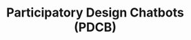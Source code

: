 --- 
title: Participatory Design Chatbots (PDCB)
# subtitle:  PDCB
group: featured
image: images/projects/chatbots.png
link: 'research/?search="tag: PDCB"'
description: This project develops a chatbot system to automate and streamline information exchange between stakeholders and designers, improving design processes and outcomes.
---